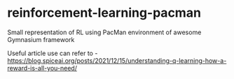 # reinforcement-learning-pacman
Small representation of RL using PacMan environment of awesome Gymnasium framework

Useful article use can refer to - https://blog.spiceai.org/posts/2021/12/15/understanding-q-learning-how-a-reward-is-all-you-need/
